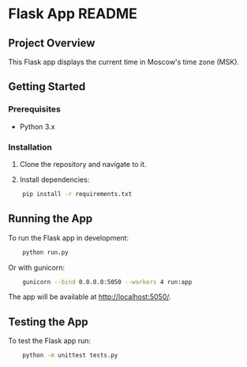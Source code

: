 # Flask App README

## Project Overview

This Flask app displays the current time in Moscow's time zone (MSK).

## Getting Started

### Prerequisites

- Python 3.x

### Installation

1. Clone the repository and navigate to it.

2. Install dependencies:

```bash
    pip install -r requirements.txt
```

## Running the App

To run the Flask app in development:

```bash
    python run.py
```

Or with gunicorn:

```bash
    gunicorn --bind 0.0.0.0:5050 --workers 4 run:app
```

The app will be available at <http://localhost:5050/>.

## Testing the App

To test the Flask app run:

```bash
    python -m unittest tests.py
```
